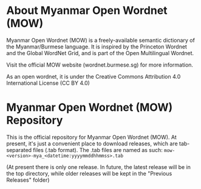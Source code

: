 # About Myanmar Open Wordnet (MOW)

Myanmar Open Wordnet (MOW) is a freely-available semantic dictionary of the Myanmar/Burmese language. It is inspired by the Princeton Wordnet and the Global WordNet Grid, and is part of the Open Multilingual Wordnet.

Visit the official MOW website (wordnet.burmese.sg) for more information.

As an open wordnet, it is under the Creative Commons Attribution 4.0 International License (CC BY 4.0)

# Myanmar Open Wordnet (MOW) Repository
This is the official repository for Myanmar Open Wordnet (MOW). At present, it's just a convenient place to download releases, which are tab-separated files (.tab format). The .tab files are named as such: ``mow-<version>-mya_<datetime:yyyymmddhhmmss>.tab``

(At present there is only one release. In future, the latest release will be in the top directory, while older releases will be kept in the "Previous Releases" folder)
